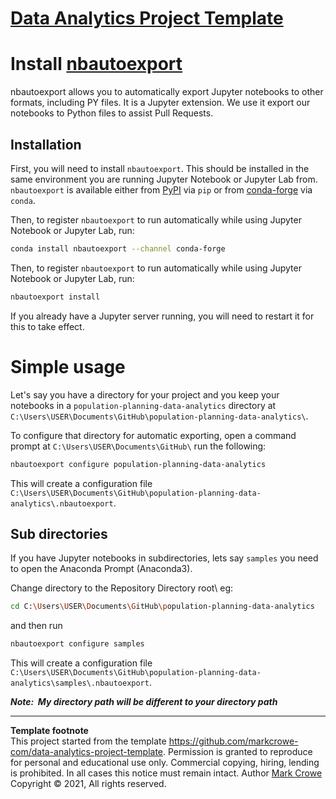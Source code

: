 # [Data Analytics Project Template](./../../../)

# Install [nbautoexport](https://github.com/drivendataorg/nbautoexport)

 nbautoexport allows you to automatically export Jupyter notebooks to other formats, including PY files.  It is a Jupyter extension.  We use it export our notebooks to Python files to assist Pull Requests.

## Installation

First, you will need to install `nbautoexport`. This should be installed in the same environment you are running Jupyter Notebook or Jupyter Lab from. `nbautoexport` is available either from [PyPI](https://pypi.org/project/nbautoexport/) via `pip` or from [conda-forge](https://github.com/conda-forge/nbautoexport-feedstock) via `conda`.

Then, to register `nbautoexport` to run automatically while using Jupyter Notebook or Jupyter Lab, run:

```bash
conda install nbautoexport --channel conda-forge
```

Then, to register `nbautoexport` to run automatically while using Jupyter Notebook or Jupyter Lab, run:

```bash
nbautoexport install
```

If you already have a Jupyter server running, you will need to restart it for this to take effect.

# Simple usage

Let's say you have a directory for your project and you keep your notebooks in a `population-planning-data-analytics` directory at
`C:\Users\USER\Documents\GitHub\population-planning-data-analytics\`.

To configure that directory for automatic exporting, open a command prompt at `C:\Users\USER\Documents\GitHub\` run the following:

```bash
nbautoexport configure population-planning-data-analytics
```

This will create a configuration file `C:\Users\USER\Documents\GitHub\population-planning-data-analytics\.nbautoexport`.  

## Sub directories

If you have Jupyter notebooks in subdirectories, lets say `samples` you need to open the Anaconda Prompt (Anaconda3).

Change directory to the Repository Directory root\ eg:

```bash
cd C:\Users\USER\Documents\GitHub\population-planning-data-analytics  
```

and then run  
```bash
nbautoexport configure samples  
```

This will create a configuration file `C:\Users\USER\Documents\GitHub\population-planning-data-analytics\samples\.nbautoexport`.  

***Note:  My directory path will be different to your directory path***

---
**Template footnote**  
This project started from the template <https://github.com/markcrowe-com/data-analytics-project-template>. Permission is granted to reproduce for personal and educational use only. Commercial copying, hiring, lending is prohibited. In all cases this notice must remain intact. Author [Mark Crowe](https://github.com/markcrowe-com/) Copyright &copy; 2021, All rights reserved.